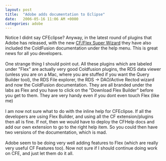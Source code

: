 ```yaml
---
layout: post
title:  "Adobe adds documentation to Eclipse"
date:   2006-05-16 11:06 AM +0000
categories: adobe
---
```

Notice I didnt say CFEclipse? Anyway, in the latest round of plugins that Adobe has released, with the new <a target="_blank" href="http://www.dcooper.org/blog//client/index.cfm?mode=entry&amp;entry=3A035639-4E22-1671-53EDEEE1CAA496A4">CF/Flex Super Wizard</a> they have also included the ColdFusion documentation under the help menu. This is great news for all you developers.<br /><br />One strange thing I should point out. All these plugins which are labeled under &quot;Flex&quot; are actually very good Coldfusion plugins, the RDS data viewer (unless you are on a Mac, where you are stuffed if you want the Query Builder tool), the RDS File explorer, the RDS -&gt; DAO/Active Rectod wizard and now the ColdFusion documentation. They are all branded under the labs as Flex and you have to click on the &quot;Download Flex Builder&quot; before you get to them. They are very handy even if you dont even touch Flex (like me)<br /><br />I am now not sure what to do with the inline help for CFEclipse. If all the developers are using Flex Builder, and using all the CF extension/plugins then all is fine. If not, then we would have to deploy the CFHelp docs and add our own extension to go to the right help item. So you could then have two versions of the documentation, which is mad.<br /><br />Adobe seem to be doing very well adding features to Flex (which are really very useful CF Features too). Now not sure if I should continue doing work on CFE, and just let them do it all.